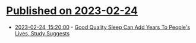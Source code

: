 # [Published on 2023-02-24](index.md)

* [2023-02-24, 15:20:00](https://science.slashdot.org/story/23/02/24/152205/good-quality-sleep-can-add-years-to-peoples-lives-study-suggests?utm_source=rss1.0mainlinkanon&utm_medium=feed) - [Good Quality Sleep Can Add Years To People's Lives, Study Suggests](https://science.slashdot.org/story/23/02/24/152205/good-quality-sleep-can-add-years-to-peoples-lives-study-suggests?utm_source=rss1.0mainlinkanon&utm_medium=feed)
